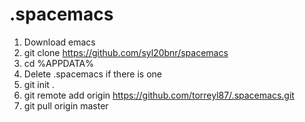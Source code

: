 # .spacemacs

1. Download emacs
2. git clone https://github.com/syl20bnr/spacemacs 
3. cd %APPDATA%
4. Delete .spacemacs if there is one
5. git init .
6. git remote add origin https://github.com/torreyl87/.spacemacs.git
7. git pull origin master
